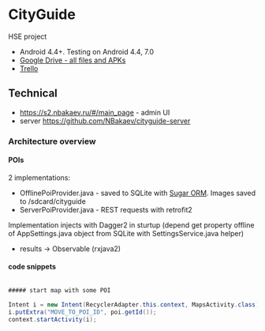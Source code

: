 # CityGuide
HSE project

 - Android 4.4+. Testing on Android 4.4, 7.0
 - [Google Drive - all files and APKs](https://drive.google.com/open?id=0BzCXhxh5Y3--WlVnV2JOZDdpVzg)
 - [Trello](https://trello.com/b/CvkJB18L/hse-cityguide)
 
## Technical
 - https://s2.nbakaev.ru/#/main_page - admin UI
 - server https://github.com/NBakaev/cityguide-server
 
### Architecture overview

#### POIs

2 implementations:

 - OfflinePoiProvider.java - saved to SQLite with [Sugar ORM](http://satyan.github.io/sugar/). Images saved to /sdcard/cityguide
 - ServerPoiProvider.java - REST requests with retrofit2

Implementation injects with Dagger2 in sturtup (depend get property offline of AppSettings.java object from SQLite with SettingsService.java helper)

 - results -> Observable (rxjava2)
 

#### code snippets

```java

##### start map with some POI

Intent i = new Intent(RecyclerAdapter.this.context, MapsActivity.class);
i.putExtra("MOVE_TO_POI_ID", poi.getId());
context.startActivity(i);
```